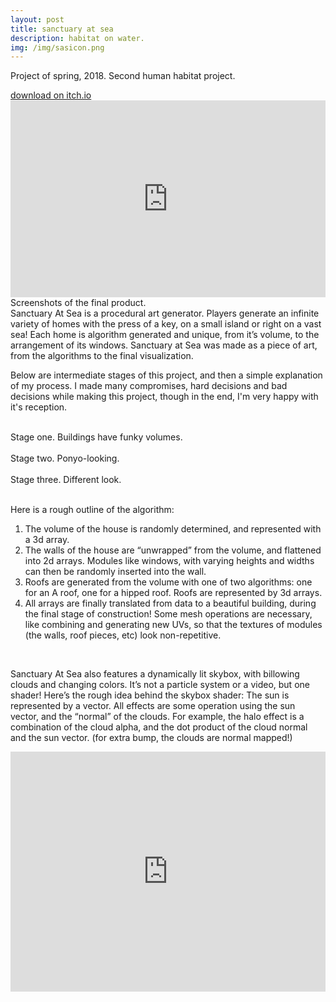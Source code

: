 ```yaml
---
layout: post
title: sanctuary at sea
description: habitat on water.
img: /img/sasicon.png
---
```


Project of spring, 2018. Second human habitat project.

<a href="https://melissaran.itch.io/sanctuary-at-sea">
<span class="biglink">
    download on itch.io
</span>
</a>

<div class="img_row">
	<img class="col three" src="{{ site.baseurl }}/img/sas14.png" alt="" title="screenshot"/>
</div>

<iframe width="100%" height="315" src="https://www.youtube.com/embed/Xjvgdq2FDt8" frameborder="0" allow="accelerometer; autoplay; encrypted-media; gyroscope; picture-in-picture" allowfullscreen></iframe>

<div class="img_row">
	<img class="col three" src="{{ site.baseurl }}/img/sas13.png" alt="" title="example image"/>
</div>
<div class="col three caption">
	Screenshots of the final product.
</div>
Sanctuary At Sea is a procedural art generator. Players generate an infinite variety of homes with the press of a key, on a small island or right on a vast sea!
Each home is algorithm generated and unique, from it’s volume, to the arrangement of its windows.
Sanctuary at Sea was made as a piece of art, from the algorithms to the final visualization.

Below are intermediate stages of this project, and then a simple explanation of my process. I made many compromises, hard decisions and bad decisions while making this project, though in the end, I'm very happy with it's reception.

<div class="img_row">
	<img class="col one" src="{{ site.baseurl }}/img/sas1.png" alt="" title="stage1"/>
	<img class="col two" src="{{ site.baseurl }}/img/sas2.png" alt="" title="stage1"/>
</div>
<div class="col three caption">
	Stage one. Buildings have funky volumes.
</div>

<div class="img_row">
	<img class="col two" src="{{ site.baseurl }}/img/sas5.png" alt="" title="stage2"/>
	<img class="col one" src="{{ site.baseurl }}/img/sas4.png" alt="" title="stage2"/>
</div>
<div class="img_row">
	<img class="col three" src="{{ site.baseurl }}/img/sas7.png" alt="" title="stage2"/>
</div>
<div class="col three caption">
	Stage two. Ponyo-looking.
</div>

<div class="img_row">
	<img class="col one" src="{{ site.baseurl }}/img/sas9.png" alt="" title="stage1"/>
	<img class="col one" src="{{ site.baseurl }}/img/sas10.png" alt="" title="stage1"/>
	<img class="col one" src="{{ site.baseurl }}/img/sas11.png" alt="" title="stage1"/>
</div>
<div class="col three caption">
	Stage three. Different look.
</div>

<div class="img_row">
	<img class="col three" src="{{ site.baseurl }}/img/sas16.png" alt="" title="stage2"/>
</div>
<div class="img_row">
	<img class="col three" src="{{ site.baseurl }}/img/sas15.png" alt="" title="stage2"/>
</div>
<br/>

Here is a rough outline of the algorithm:
1) The volume of the house is randomly determined, and represented with a 3d array.
2) The walls of the house are “unwrapped” from the volume, and flattened into 2d arrays. Modules like windows, with varying heights and widths can then be randomly inserted into the wall.
3) Roofs are generated from the volume with one of two algorithms: one for an A roof, one for a hipped roof. Roofs are represented by 3d arrays.
4) All arrays are finally translated from data to a beautiful building, during the final stage of construction! Some mesh operations are necessary, like combining and generating new UVs, so that the textures of modules (the walls, roof pieces, etc) look non-repetitive.

<div class="img_row">
	<img class="col three" src="{{ site.baseurl }}/img/skybox.gif" alt="" title="stage2"/>
</div>
<br/>

Sanctuary At Sea also features a dynamically lit skybox, with billowing clouds and changing colors. It’s not a particle system or a video, but one shader!
Here’s the rough idea behind the skybox shader:
The sun is represented by a vector. All effects are some operation using the sun vector, and the “normal” of the clouds. For example, the halo effect is a combination of the cloud alpha, and the dot product of the cloud normal and the sun vector. (for extra bump, the clouds are normal mapped!)

<iframe width="100%" height="384" src="https://www.youtube.com/embed/qBtjZltZlKo" frameborder="0" allow="accelerometer; autoplay; encrypted-media; gyroscope; picture-in-picture" allowfullscreen></iframe>
